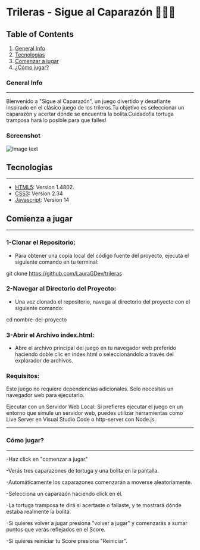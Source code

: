 # Trileras - Sigue al Caparazón 🐢🐢🐢
## Table of Contents
1. [General Info](#general-info)
2. [Tecnologías](#technologies)
3. [Comenzar a jugar](#installation)
4. [¿Cómo jugar?](#collaboration)

### General Info
***
Bienvenido a "Sigue al Caparazón", un juego divertido y desafiante inspirado en el clásico juego de los trileros.Tu objetivo es seleccionar un caparazón y acertar dónde se encuentra la bolita.Cuidado!la tortuga tramposa hará lo posible para que falles! 
### Screenshot
![Image text](https://www.united-internet.de/fileadmin/user_upload/Brands/Downloads/Logo_IONOS_by.jpg)
## Tecnologias
***
* [HTML5](https://www.w3.org/TR/2011/WD-html5-20110405/): Version 1.4802. 
* [CSS3](https://www.w3.org/TR/2001/WD-css3-roadmap-20010523/): Version 2.34
* [Javascript](https://ecma-international.org/publications-and-standards/standards/ecma-262/): Version 14
  
## Comienza a jugar
***
### 1-Clonar el Repositorio:

* Para obtener una copia local del código fuente del proyecto, ejecuta el siguiente comando en tu terminal:

git clone https://github.com/LauraGDev/trileras

### 2-Navegar al Directorio del Proyecto:
* Una vez clonado el repositorio, navega al directorio del proyecto con el siguiente comando:

cd nombre-del-proyecto

### 3-Abrir el Archivo index.html:

* Abre el archivo principal del juego en tu navegador web preferido haciendo doble clic en index.html o seleccionándolo a través del explorador de archivos.

### Requisitos:

Este juego no requiere dependencias adicionales. Solo necesitas un navegador web para ejecutarlo.

Ejecutar con un Servidor Web Local:
Si prefieres ejecutar el juego en un entorno que simule un servidor web, puedes utilizar herramientas como Live Server en Visual Studio Code o http-server con Node.js.
***


### Cómo jugar?
***
-Haz click en "comenzar a jugar"

-Verás tres caparazones de tortuga y una bolita en la pantalla.

-Automáticamente los caparazones comenzarán a moverse aleatoriamente.

-Selecciona un caparazón haciendo click en él.

-La tortuga tramposa te dirá si acertaste o fallaste, y te mostrará dónde estaba realmente la bolita.

-Si quieres volver a jugar presiona "volver a jugar" y comenzarás a sumar puntos que verás reflejados en el Score.

-Si quieres reiniciar tu Score presiona "Reiniciar".


